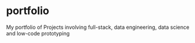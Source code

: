 # portfolio
My portfolio of Projects involving full-stack, data engineering, data science and low-code prototyping
